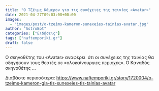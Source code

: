 ```yaml
---
title: "O Τζέιμς Κάμερον για τις συνέχειες της ταινίας «Avatar»"
date: 2021-04-27T09:03:08+00:00
images:
  - "images/post/o-tzeims-kameron-sunexeies-tainias-avatar.jpg"
author: "AstroBot"
categories: ["Ειδήσεις"]
tags: ["naftemporiki.gr"]
draft: false
---
```


Ο σκηνοθέτης του «Avatar» αναφέρει  ότι οι συνέχειες της ταινίας θα οδηγήσουν τους θεατές σε «ολοκαίνουργιες περιοχές». Ο Καναδός σκηνοθέτης ...

Διαβάστε περισσότερα: https://www.naftemporiki.gr/story/1720004/o-tzeims-kameron-gia-tis-sunexeies-tis-tainias-avatar
